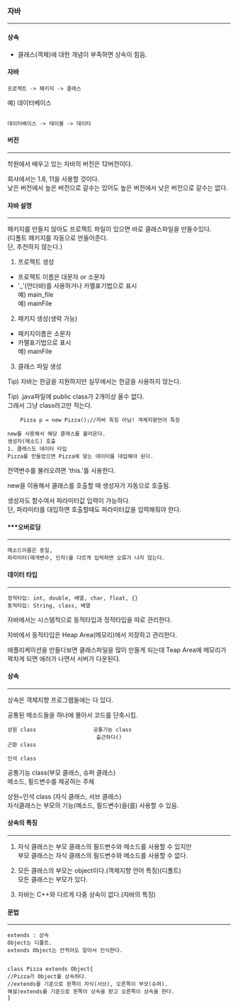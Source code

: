 ### 자바

---

#### 상속

- 클래스(객체)에 대한 개념이 부족하면 상속이 힘듬.

#### 자바

```
프로젝트 -> 패키지 -> 클래스
```

예) 데이터베이스

```

데이터베이스 -> 테이블 -> 데이터
```

#### 버전

---

학원에서 배우고 있는 자바의 버전은 12버전이다.

회사에서는 1.8, 11을 사용할 것이다.  
낮은 버전에서 높은 버전으로 갈수는 있어도 높은 버전에서 낮은 버전으로 갈수는 없다.

#### 자바 설명

---

패키지를 만들지 않아도 프로젝트 파일이 있으면 바로 클래스파일을 만들수있다.  
(디폴트 패키지를 자동으로 만들어준다.  
단, 추천하지 않는다.)

1. 프로젝트 생성

- 프로젝트 이름은 대문자 or 소문자
- '\_'(언더바)를 사용하거나 카멜표기법으로 표시  
  예) main_file  
  예) mainFile

2. 패키지 생성(생략 가능)

- 패키지이름은 소문자
- 카멜표기법으로 표시  
  예) mainFile

3. 클래스 파일 생성

Tip) 자바는 한글을 지원하지만 실무에서는 한글을 사용하지 않는다.

Tip) .java파일에 public class가 2개이상 올수 없다.  
그래서 그냥 class라고만 적는다.

```
    Pizza p = new Pizza();//자바 특징 아님! 객체지향언어 특징

new를 사용해서 해당 클래스를 불러온다.
생성자(메소드) 호출
1. 클래스도 데이터 타입
Pizza를 만들었으면 Pizza에 맞는 데이터를 대입해야 된다.
```

전역변수를 불러오려면 'this.'를 사용한다.

new을 이용해서 클래스를 호출할 때 생성자가 자동으로 호출됨.

생성자도 함수여서 파라미터값 입력이 가능하다.  
단, 파라미터를 대입하면 호출할때도 파라미터값을 입력해줘야 한다.

#### \*\*\*오버로딩

---

```
메소드이름은 동일,
파라미터(매개변수, 인자)를 다르게 입력하면 오류가 나지 않는다.
```

#### 데이터 타입

---

```
정적타입: int, double, 배열, char, float, {}
동적타입: String, class, 배열
```

자바에서는 시스템적으로 동적타입과 정적타입을 따로 관리한다.

자바에서 동적타입은 Heap Area(메모리)에서 저장하고 관리한다.

애플리케이션을 만들다보면 클래스파일을 많이 만들게 되는데 Teap Area에 메모리가 꽉차게 되면 에러가 나면서 서버가 다운된다.

#### 상속

---

상속은 객체지향 프로그램들에는 다 있다.

공통된 메소드들을 하나에 몰아서 코드를 단축시킴.

```
상원 class                  공통기능 class
                            출근하다()
근환 class

인석 class
```

공통기능 class(부모 클래스, 슈퍼 클래스)  
메소드, 필드변수를 제공하는 주체

상원~인석 class (자식 클래스, 서브 클래스)  
자식클래스는 부모의 기능(메소드, 필드변수)을(를) 사용할 수 있음.

#### 상속의 특징

---

1. 자식 클래스는 부모 클래스의 필드변수와 메소드를 사용할 수 있지만  
   부모 클래스는 자식 클래스의 필드변수와 메소드를 사용할 수 없다.

2. 모든 클래스의 부모는 object이다.(객체지향 언어 특징)(디폴트)  
   모든 클래스는 부모가 있다.

3. 자바는 C++와 다르게 다중 상속이 없다.(자바의 특징)

#### 문법

---

```
extends : 상속
Object는 디폴트.
extends Object는 안적어도 알아서 인식한다.


class Pizza extends Object{
//Pizza가 Object를 상속하다.
//extends를 기준으로 왼쪽이 자식(서브), 오른쪽이 부모(슈퍼).
해설)extends를 기준으로 왼쪽이 상속을 받고 오른쪽이 상속을 한다.
}
```
